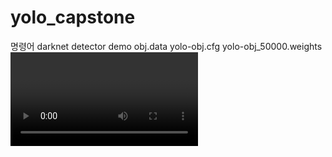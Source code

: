 # yolo_capstone


명령어
darknet detector demo obj.data yolo-obj.cfg yolo-obj_50000.weights <video file>
